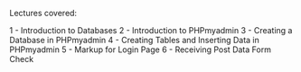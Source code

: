 Lectures covered:

1 - Introduction to Databases
2 - Introduction to PHPmyadmin
3 - Creating a Database in PHPmyadmin
4 - Creating Tables and Inserting Data in PHPmyadmin
5 - Markup for Login Page
6 - Receiving Post Data Form Check